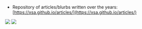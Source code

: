- Repository of articles/blurbs written over the years: [https://xsa.github.io/articles/](https://xsa.github.io/articles/)

![](https://github-readme-stats.vercel.app/api?username=xsa&include_all_commits=true&show_icons=true&count_private=true&theme=merko)
![](https://github-readme-stats.vercel.app/api/top-langs/?username=xsa&hide=html&layout=compact&theme=merko)
